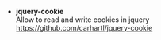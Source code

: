* **jquery-cookie**   
Allow to read and write cookies in jquery   
https://github.com/carhartl/jquery-cookie
